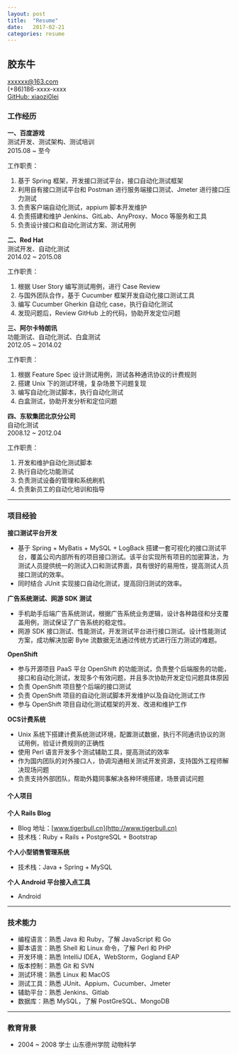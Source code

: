 ```yaml
---
layout: post
title:  "Resume"
date:   2017-02-21
categories: resume
---
```


## 胶东牛
<xxxxxx@163.com>  
(+86)186-xxxx-xxxx  
[GitHub: xiaozi0lei](https://github.com/xiaozi0lei)

### 工作经历

**一、百度游戏**  
测试开发、测试架构、测试培训  
2015.08 ~ 至今

工作职责：

  1. 基于 Spring 框架，开发接口测试平台，接口自动化测试框架  
  2. 利用自有接口测试平台和 Postman 进行服务端接口测试、Jmeter 进行接口压力测试  
  3. 负责客户端自动化测试，appium 脚本开发维护  
  4. 负责搭建和维护 Jenkins、GitLab、AnyProxy、Moco 等服务和工具  
  5. 负责设计接口和自动化测试方案、测试用例

**二、Red Hat**  
测试开发、自动化测试  
2014.02 ~ 2015.08

工作职责：

  1. 根据 User Story 编写测试用例，进行 Case Review
  2. 与国外团队合作，基于 Cucumber 框架开发自动化接口测试工具
  3. 编写 Cucumber Gherkin 自动化 case，执行自动化测试
  4. 发现问题后，Review GitHub 上的代码，协助开发定位问题

**三、阿尔卡特朗讯**  
功能测试、自动化测试、白盒测试  
2012.05 ~ 2014.02

工作职责：
  1. 根据 Feature Spec 设计测试用例，测试各种通讯协议的计费规则
  2. 搭建 Unix 下的测试环境，复杂场景下问题复现
  3. 编写自动化测试脚本，执行自动化测试
  4. 白盒测试，协助开发分析和定位问题

**四、东软集团北京分公司**  
自动化测试  
2008.12 ~ 2012.04

工作职责：
  1. 开发和维护自动化测试脚本
  2. 执行自动化功能测试
  3. 负责测试设备的管理和系统刷机
  4. 负责新员工的自动化培训和指导

***

### 项目经验

**接口测试平台开发**  
  * 基于 Spring + MyBatis + MySQL + LogBack 搭建一套可视化的接口测试平台，覆盖公司内部所有的项目接口测试。该平台实现所有项目的加密算法，为测试人员提供统一的测试入口和测试界面，具有很好的易用性，提高测试人员接口测试的效率。
  * 同时结合 JUnit 实现接口自动化测试，提高回归测试的效率。

**广告系统测试、网游 SDK 测试**  
  * 手机助手后端广告系统测试，根据广告系统业务逻辑，设计各种路径和分支覆盖用例，测试保证了广告系统的稳定性。
  * 网游 SDK 接口测试、性能测试，开发测试平台进行接口测试。设计性能测试方案，成功解决加密 Byte 流数据无法通过传统方式进行压力测试的难题。

**OpenShift**  
  * 参与开源项目 PaaS 平台 OpenShift 的功能测试，负责整个后端服务的功能，接口和自动化测试，发现多个有效问题，并且多次协助开发定位问题具体原因
  * 负责 OpenShift 项目整个后端的接口测试
  * 负责 OpenShift 项目的自动化测试脚本开发维护以及自动化测试工作
  * 参与 OpenShift 项目自动化测试框架的开发、改进和维护工作

**OCS计费系统**
  * Unix 系统下搭建计费系统测试环境，配置测试数据，执行不同通讯协议的测试用例，验证计费规则的正确性
  * 使用 Perl 语言开发多个测试辅助工具，提高测试的效率
  * 作为国内团队的对外接口人，协调沟通相关测试开发资源，支持国外工程师解决现场问题
  * 负责支持外部团队，帮助外籍同事解决各种环境搭建，场景调试问题

#### 个人项目

**个人 Rails Blog**
  * Blog 地址：[www.tigerbull.cn](http://www.tigerbull.cn)
  * 技术栈：Ruby + Rails + PostgreSQL + Bootstrap

**个人小型销售管理系统**
  * 技术栈：Java + Spring + MySQL

**个人 Android 平台接入点工具**  
  * Android

***

### 技术能力

  * 编程语言：熟悉 Java 和 Ruby，了解 JavaScript 和 Go  
  * 脚本语言：熟悉 Shell 和 Linux 命令，了解 Perl 和 PHP  
  * 开发环境：熟悉 IntelliJ IDEA，WebStorm，Gogland EAP  
  * 版本控制：熟悉 Git 和 SVN
  * 测试环境：熟悉 Linux 和 MacOS  
  * 测试工具：熟悉 JUnit、Appium、Cucumber、Jmeter  
  * 辅助平台：熟悉 Jenkins、Gitlab  
  * 数据库：熟悉 MySQL，了解 PostGreSQL、MongoDB

***

### 教育背景
  * 2004 ~ 2008 学士 山东德州学院 动物科学
